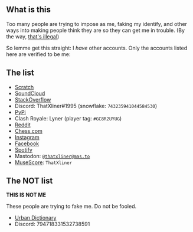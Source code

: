 ## What is this

Too many people are trying to impose as me, faking my identify, and other ways into making people think they are so they can get me in trouble. (By the way, [that's illegal](https://leginfo.legislature.ca.gov/faces/codes_displaySection.xhtml?sectionNum=530.5.&lawCode=PEN))

So lemme get this straight: I *have* other accounts. Only the accounts listed here are verified to be me:

## The list

 - [Scratch](https://scratch.mit.edu/users/theXliner/)
 - [SoundCloud](https://soundcloud.com/thatxliner)
 - [StackOverflow](https://stackoverflow.com/users/15396573/thatxliner)
 - Discord: ThatXliner#1995 (snowflake: `743235941044584530`)
 - [PyPi](https://pypi.org/user/theXliner/)
 - Clash Royale: Lyner (player tag: `#GC8R2UYUG`)
 - [Reddit](https://www.reddit.com/user/ThatXliner)
 - [Chess.com](https://www.chess.com/member/thatxliner)
 - [Instagram](https://www.instagram.com/thatxliner/)
 - [Facebook](https://www.facebook.com/profile.php?id=100076146655474)
 - [Spotify](https://open.spotify.com/user/oi9w3ajx9ojgtywuv7k3605mm)
 - Mastodon: [`@thatxliner@mas.to`](https://mas.to/@thatxliner)
 - [MuseScore](https://musescore.com/user/57655676): `ThatXliner`


## The NOT list

**THIS IS NOT ME**

These people are trying to fake me. Do not be fooled.
 - [Urban Dictionary](https://www.urbandictionary.com/author.php?author=ThatXLiner)
 - Discord: 794718331532738591
